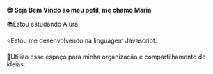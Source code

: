 **😎 Seja Bem Vindo ao meu pefil, me chamo Maria**

📚Estou estudando Alura.

⭐Estou me desenvolvendo na linguagem Javascript.

👊Utilizo esse espaço para minha organização e compartilhamento de ideias.
